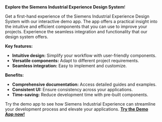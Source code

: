 **Explore the Siemens Industrial Experience Design System**!

Get a first-hand experience of the Siemens Industrial Experience Design System with our interactive demo app. The app offers a practical insight into the intuitive and efficient components that you can use to improve your projects. Experience the seamless integration and functionality that our design system offers.

**Key features:**

- **Intuitive design:** Simplify your workflow with user-friendly components.
- **Versatile components:** Adapt to different project requirements.
- **Seamless integration:** Easy to implement and customize.

**Benefits:**

- **Comprehensive documentation:** Access detailed guides and examples.
- **Consistent UI:** Ensure consistency across your applications.
- **Time-saving:** Reduce development time with pre-built components.

Try the demo app to see how Siemens Industrial Experience can streamline your development process and elevate your applications.
[**Try the Demo App now!**](https://github.com/siemens/ix-starter)
